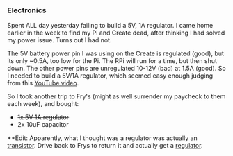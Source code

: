 ### Electronics

Spent ALL day yesterday failing to build a 5V, 1A regulator. I came home earlier in the week to find my Pi and Create dead, after thinking I had solved my power issue. Turns out I had not.

The 5V battery power pin I was using on the Create is regulated (good), but its only ~0.5A, too low for the Pi. The RPi will run for a time, but then shut down. The other power pins are unregulated 10-12V (bad) at 1.5A (good). So I needed to build a 5V/1A regulator, which seemed easy enough judging from this <a href="https://www.youtube.com/watch?v=GSzVs7_aW-Y">YouTube video</a>.

So I took another trip to Fry's (might as well surrender my paycheck to them each week), and bought:

 - ~~1x 5V 1A regulator~~
 - 2x 10uF capacitor
 
**Edit: Apparently, what I thought was a regulator was actually an <a href="http://www.newark.com/nte-electronics/nte198/transistor-bipolar-npn-400v-30a/dp/76R0916">transistor</a>. Drive back to Frys to return it and actually get a <a href="http://www.radioshack.com/product/index.jsp?productId=2062599">regulator</a>.
